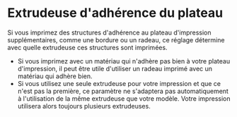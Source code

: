 Extrudeuse d'adhérence du plateau
====
Si vous imprimez des structures d'adhérence au plateau d'impression supplémentaires, comme une bordure ou un radeau, ce réglage détermine avec quelle extrudeuse ces structures sont imprimées.

* Si vous imprimez avec un matériau qui n'adhère pas bien à votre plateau d'impression, il peut être utile d'utiliser un radeau imprimé avec un matériau qui adhère bien.
* Si vous utilisez une seule extrudeuse pour votre impression et que ce n'est pas la première, ce paramètre ne s'adaptera pas automatiquement à l'utilisation de la même extrudeuse que votre modèle. Votre impression utilisera alors toujours plusieurs extrudeuses.
